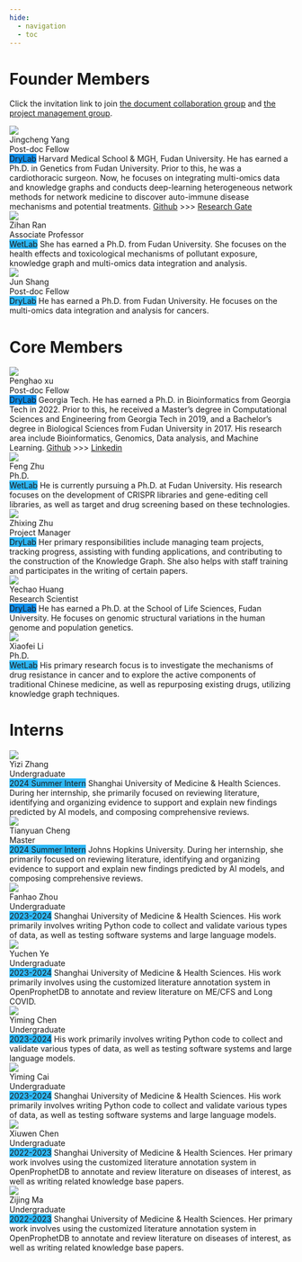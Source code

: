 ```yaml
---
hide:
  - navigation
  - toc
---
```


# Founder Members

Click the invitation link to join [the document collaboration group](https://kdocs.cn/join/g924rmw?f=101) and [the project management group](https://github.com/orgs/open-prophetdb/projects/1).

<div style="display: flex; flex-direction: row; flex-wrap: wrap;">
  <div class="member-card">
    <div class="left">
      <img src="/assets/images/jingchengyang.jpeg" />
      <div>
        <div class="name">Jingcheng Yang</div>
        <div class="position">Post-doc Fellow</div>
      </div>
    </div>
    <div class="right">
      <span class="custom-tag" style="background-color: #108ee9;">DryLab</span> Harvard Medical School & MGH, Fudan University. He has earned a Ph.D. in Genetics from Fudan University. Prior to this, he was a cardiothoracic surgeon. Now, he focuses on integrating multi-omics data and knowledge graphs and conducts deep-learning heterogeneous network methods for network medicine to discover auto-immune disease mechanisms and potential treatments. <a href="https://github.com/yjcyxky">Github</a> >>> <a href="https://www.researchgate.net/profile/Jingcheng-Yang-4">Research Gate</a>
    </div>
  </div>
  <div class="member-card">
    <div class="left">
      <img src="/assets/images/zihanran.png"/>
      <div>
        <div class="name">Zihan Ran</div>
        <div class="position">Associate Professor</div>
      </div>
    </div>
    <div class="right">
      <span class="custom-tag" style="background-color: #2db7f5;">WetLab</span> She has earned a Ph.D. from Fudan University. She focuses on the health effects and toxicological mechanisms of pollutant exposure, knowledge graph and multi-omics data integration and analysis.
    </div>
  </div>
  <div class="member-card">
    <div class="left">
      <img src="/assets/images/unknown.jpg"/>
      <div>
        <div class="name">Jun Shang</div>
        <div class="position">Post-doc Fellow</div>
      </div>
    </div>
    <div class="right">
      <span class="custom-tag" style="background-color: #2db7f5;">DryLab</span> He has earned a Ph.D. from Fudan University. He focuses on the multi-omics data integration and analysis for cancers.
    </div>
  </div>
</div>

<span style="margin-bottom: 20px;" />

# Core Members

<!-- Add several div tags which contains four elements for each div tag. Four elements are picture, name, position and description. And the description item must be placed on the right, other items are placed on the left. -->

<div style="display: flex; flex-direction: row; flex-wrap: wrap;">
  <div class="member-card">
    <div class="left">
      <img src="/assets/images/penghaoxu.jpg"/>
      <div>
        <div class="name">Penghao xu</div>
        <div class="position">Post-doc Fellow</div>
      </div>
    </div>
    <div class="right">
      <span class="custom-tag" style="background-color: #108ee9;">DryLab</span> Georgia Tech. He has earned a Ph.D. in Bioinformatics from Georgia Tech in 2022. Prior to this, he received a Master’s degree in Computational Sciences and Engineering from Georgia Tech in 2019, and a Bachelor’s degree in Biological Sciences from Fudan University in 2017. His research area include Bioinformatics, Genomics, Data analysis, and Machine Learning. <a href="https://github.com/xph9876">Github</a> >>> <a href="https://www.linkedin.com/in/penghao-xu-24111914b/">Linkedin</a>
    </div>
  </div>
  <div class="member-card">
    <div class="left">
      <img src="/assets/images/fengzhu.png"/>
      <div>
        <div class="name">Feng Zhu</div>
        <div class="position">Ph.D.</div>
      </div>
    </div>
    <div class="right">
      <span class="custom-tag" style="background-color: #2db7f5;">WetLab</span> He is currently pursuing a Ph.D. at Fudan University. His research focuses on the development of CRISPR libraries and gene-editing cell libraries, as well as target and drug screening based on these technologies.
    </div>
  </div>
  <div class="member-card">
    <div class="left">
      <img src="/assets/images/unknown.jpg"/>
      <div>
        <div class="name">Zhixing Zhu</div>
        <div class="position">Project Manager</div>
      </div>
    </div>
    <div class="right">
      <span class="custom-tag" style="background-color: #2db7f5;">DryLab</span> Her primary responsibilities include managing team projects, tracking progress, assisting with funding applications, and contributing to the construction of the Knowledge Graph. She also helps with staff training and participates in the writing of certain papers.
    </div>
  </div>
  <div class="member-card">
    <div class="left">
      <img src="/assets/images/yechaohuang.png"/>
      <div>
        <div class="name">Yechao Huang</div>
        <div class="position">Research Scientist</div>
      </div>
    </div>
    <div class="right">
      <span class="custom-tag" style="background-color: #108ee9;">DryLab</span> He has earned a Ph.D. at the School of Life Sciences, Fudan University. He focuses on genomic structural variations in the human genome and population genetics.
    </div>
  </div>
  <div class="member-card">
    <div class="left">
      <img src="/assets/images/xiaofeili.png"/>
      <div>
        <div class="name">Xiaofei Li</div>
        <div class="position">Ph.D.</div>
      </div>
    </div>
    <div class="right">
      <span class="custom-tag" style="background-color: #2db7f5;">WetLab</span> His primary research focus is to investigate the mechanisms of drug resistance in cancer and to explore the active components of traditional Chinese medicine, as well as repurposing existing drugs, utilizing knowledge graph techniques.
    </div>
  </div>
</div>

<span style="margin-bottom: 20px;" />

# Interns

<div style="display: flex; flex-direction: row; flex-wrap: wrap;">
  <div class="member-card">
    <div class="left">
      <img src="/assets/images/unknown.jpg"/>
      <div>
        <div class="name">Yizi Zhang</div>
        <div class="position">Undergraduate</div>
      </div>
    </div>
    <div class="right">
      <span class="custom-tag" style="background-color: #2db7f5;">2024 Summer Intern</span> Shanghai University of Medicine & Health Sciences. During her internship, she primarily focused on reviewing literature, identifying and organizing evidence to support and explain new findings predicted by AI models, and composing comprehensive reviews.
    </div>
  </div>

  <div class="member-card">
    <div class="left">
      <img src="/assets/images/unknown.jpg"/>
      <div>
        <div class="name">Tianyuan Cheng</div>
        <div class="position">Master</div>
      </div>
    </div>
    <div class="right">
      <span class="custom-tag" style="background-color: #2db7f5;">2024 Summer Intern</span> Johns Hopkins University. During her internship, she primarily focused on reviewing literature, identifying and organizing evidence to support and explain new findings predicted by AI models, and composing comprehensive reviews.
    </div>
  </div>

  <div class="member-card">
    <div class="left">
      <img src="/assets/images/unknown.jpg"/>
      <div>
        <div class="name">Fanhao Zhou</div>
        <div class="position">Undergraduate</div>
      </div>
    </div>
    <div class="right">
      <span class="custom-tag" style="background-color: #2db7f5;">2023-2024</span> Shanghai University of Medicine & Health Sciences. His work primarily involves writing Python code to collect and validate various types of data, as well as testing software systems and large language models.
    </div>
  </div>

  <div class="member-card">
    <div class="left">
      <img src="/assets/images/unknown.jpg"/>
      <div>
        <div class="name">Yuchen Ye</div>
        <div class="position">Undergraduate</div>
      </div>
    </div>
    <div class="right">
      <span class="custom-tag" style="background-color: #2db7f5;">2023-2024</span> Shanghai University of Medicine & Health Sciences. His work primarily involves using the customized literature annotation system in OpenProphetDB to annotate and review literature on ME/CFS and Long COVID.
    </div>
  </div>

  <div class="member-card">
    <div class="left">
      <img src="/assets/images/unknown.jpg"/>
      <div>
        <div class="name">Yiming Chen</div>
        <div class="position">Undergraduate</div>
      </div>
    </div>
    <div class="right">
      <span class="custom-tag" style="background-color: #2db7f5;">2023-2024</span> His work primarily involves writing Python code to collect and validate various types of data, as well as testing software systems and large language models.
    </div>
  </div>

  <div class="member-card">
    <div class="left">
      <img src="/assets/images/unknown.jpg"/>
      <div>
        <div class="name">Yiming Cai</div>
        <div class="position">Undergraduate</div>
      </div>
    </div>
    <div class="right">
      <span class="custom-tag" style="background-color: #2db7f5;">2023-2024</span> Shanghai University of Medicine & Health Sciences. His work primarily involves writing Python code to collect and validate various types of data, as well as testing software systems and large language models.
    </div>
  </div>

  <div class="member-card">
    <div class="left">
      <img src="/assets/images/unknown.jpg"/>
      <div>
        <div class="name">Xiuwen Chen</div>
        <div class="position">Undergraduate</div>
      </div>
    </div>
    <div class="right">
      <span class="custom-tag" style="background-color: #2db7f5;">2022-2023</span> Shanghai University of Medicine & Health Sciences. Her primary work involves using the customized literature annotation system in OpenProphetDB to annotate and review literature on diseases of interest, as well as writing related knowledge base papers.
    </div>
  </div>

  <div class="member-card">
    <div class="left">
      <img src="/assets/images/unknown.jpg"/>
      <div>
        <div class="name">Zijing Ma</div>
        <div class="position">Undergraduate</div>
      </div>
    </div>
    <div class="right">
      <span class="custom-tag" style="background-color: #2db7f5;">2022-2023</span> Shanghai University of Medicine & Health Sciences. Her primary work involves using the customized literature annotation system in OpenProphetDB to annotate and review literature on diseases of interest, as well as writing related knowledge base papers.
    </div>
  </div>
</div>